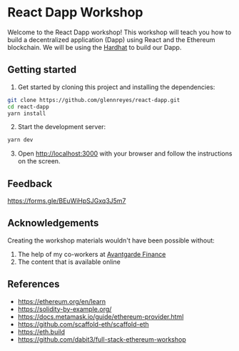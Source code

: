 # React Dapp Workshop

Welcome to the React Dapp workshop! This workshop will teach you how to build a decentralized application (Dapp) using React and the Ethereum blockchain. We will be using the [Hardhat](https://hardhat.org/) to build our Dapp.

## Getting started

1. Get started by cloning this project and installing the dependencies:

```sh
git clone https://github.com/glennreyes/react-dapp.git
cd react-dapp
yarn install
```

2. Start the development server:

```sh
yarn dev
```

3. Open [http://localhost:3000](http://localhost:3000) with your browser and follow the instructions on the screen.

## Feedback

https://forms.gle/BEuWiHpSJGxq3J5m7

## Acknowledgements

Creating the workshop materials wouldn't have been possible without:

1. The help of my co-workers at [Avantgarde Finance](https://avantgarde.finance)
2. The content that is available online

## References

- https://ethereum.org/en/learn
- https://solidity-by-example.org/
- https://docs.metamask.io/guide/ethereum-provider.html
- https://github.com/scaffold-eth/scaffold-eth
- https://eth.build
- https://github.com/dabit3/full-stack-ethereum-workshop

